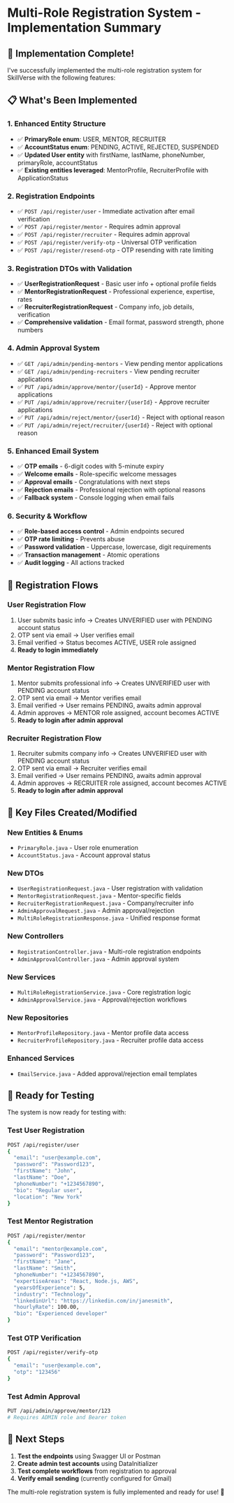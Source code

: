 # Multi-Role Registration System - Implementation Summary

## 🎉 **Implementation Complete!**

I've successfully implemented the multi-role registration system for SkillVerse with the following features:

## 📋 **What's Been Implemented**

### 1. **Enhanced Entity Structure**
- ✅ **PrimaryRole enum**: USER, MENTOR, RECRUITER
- ✅ **AccountStatus enum**: PENDING, ACTIVE, REJECTED, SUSPENDED
- ✅ **Updated User entity** with firstName, lastName, phoneNumber, primaryRole, accountStatus
- ✅ **Existing entities leveraged**: MentorProfile, RecruiterProfile with ApplicationStatus

### 2. **Registration Endpoints**
- ✅ `POST /api/register/user` - Immediate activation after email verification
- ✅ `POST /api/register/mentor` - Requires admin approval
- ✅ `POST /api/register/recruiter` - Requires admin approval
- ✅ `POST /api/register/verify-otp` - Universal OTP verification
- ✅ `POST /api/register/resend-otp` - OTP resending with rate limiting

### 3. **Registration DTOs with Validation**
- ✅ **UserRegistrationRequest** - Basic user info + optional profile fields
- ✅ **MentorRegistrationRequest** - Professional experience, expertise, rates
- ✅ **RecruiterRegistrationRequest** - Company info, job details, verification
- ✅ **Comprehensive validation** - Email format, password strength, phone numbers

### 4. **Admin Approval System**
- ✅ `GET /api/admin/pending-mentors` - View pending mentor applications
- ✅ `GET /api/admin/pending-recruiters` - View pending recruiter applications
- ✅ `PUT /api/admin/approve/mentor/{userId}` - Approve mentor applications
- ✅ `PUT /api/admin/approve/recruiter/{userId}` - Approve recruiter applications
- ✅ `PUT /api/admin/reject/mentor/{userId}` - Reject with optional reason
- ✅ `PUT /api/admin/reject/recruiter/{userId}` - Reject with optional reason

### 5. **Enhanced Email System**
- ✅ **OTP emails** - 6-digit codes with 5-minute expiry
- ✅ **Welcome emails** - Role-specific welcome messages
- ✅ **Approval emails** - Congratulations with next steps
- ✅ **Rejection emails** - Professional rejection with optional reasons
- ✅ **Fallback system** - Console logging when email fails

### 6. **Security & Workflow**
- ✅ **Role-based access control** - Admin endpoints secured
- ✅ **OTP rate limiting** - Prevents abuse
- ✅ **Password validation** - Uppercase, lowercase, digit requirements
- ✅ **Transaction management** - Atomic operations
- ✅ **Audit logging** - All actions tracked

## 🔄 **Registration Flows**

### **User Registration Flow**
1. User submits basic info → Creates UNVERIFIED user with PENDING account status
2. OTP sent via email → User verifies email
3. Email verified → Status becomes ACTIVE, USER role assigned
4. **Ready to login immediately**

### **Mentor Registration Flow**
1. Mentor submits professional info → Creates UNVERIFIED user with PENDING account status
2. OTP sent via email → Mentor verifies email  
3. Email verified → User remains PENDING, awaits admin approval
4. Admin approves → MENTOR role assigned, account becomes ACTIVE
5. **Ready to login after admin approval**

### **Recruiter Registration Flow**
1. Recruiter submits company info → Creates UNVERIFIED user with PENDING account status
2. OTP sent via email → Recruiter verifies email
3. Email verified → User remains PENDING, awaits admin approval  
4. Admin approves → RECRUITER role assigned, account becomes ACTIVE
5. **Ready to login after admin approval**

## 📁 **Key Files Created/Modified**

### **New Entities & Enums**
- `PrimaryRole.java` - User role enumeration
- `AccountStatus.java` - Account approval status

### **New DTOs**
- `UserRegistrationRequest.java` - User registration with validation
- `MentorRegistrationRequest.java` - Mentor-specific fields
- `RecruiterRegistrationRequest.java` - Company/recruiter info
- `AdminApprovalRequest.java` - Admin approval/rejection
- `MultiRoleRegistrationResponse.java` - Unified response format

### **New Controllers**
- `RegistrationController.java` - Multi-role registration endpoints
- `AdminApprovalController.java` - Admin approval system

### **New Services**
- `MultiRoleRegistrationService.java` - Core registration logic
- `AdminApprovalService.java` - Approval/rejection workflows

### **New Repositories**
- `MentorProfileRepository.java` - Mentor profile data access
- `RecruiterProfileRepository.java` - Recruiter profile data access

### **Enhanced Services**
- `EmailService.java` - Added approval/rejection email templates

## 🚀 **Ready for Testing**

The system is now ready for testing with:

### **Test User Registration**
```bash
POST /api/register/user
{
  "email": "user@example.com",
  "password": "Password123",
  "firstName": "John",
  "lastName": "Doe",
  "phoneNumber": "+1234567890",
  "bio": "Regular user",
  "location": "New York"
}
```

### **Test Mentor Registration**
```bash
POST /api/register/mentor
{
  "email": "mentor@example.com",
  "password": "Password123",
  "firstName": "Jane",
  "lastName": "Smith",
  "phoneNumber": "+1234567890",
  "expertiseAreas": "React, Node.js, AWS",
  "yearsOfExperience": 5,
  "industry": "Technology",
  "linkedinUrl": "https://linkedin.com/in/janesmith",
  "hourlyRate": 100.00,
  "bio": "Experienced developer"
}
```

### **Test OTP Verification**
```bash
POST /api/register/verify-otp
{
  "email": "user@example.com",
  "otp": "123456"
}
```

### **Test Admin Approval**
```bash
PUT /api/admin/approve/mentor/123
# Requires ADMIN role and Bearer token
```

## 🎯 **Next Steps**
1. **Test the endpoints** using Swagger UI or Postman
2. **Create admin test accounts** using DataInitializer
3. **Test complete workflows** from registration to approval
4. **Verify email sending** (currently configured for Gmail)

The multi-role registration system is fully implemented and ready for use! 🚀